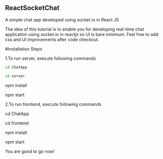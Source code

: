 ## ReactSocketChat

A simple chat app developed using socket.io in React JS

The idea of this tutorial is to enable you for developing real-time chat application using socket.io in reactjs so UI is bare minimum. Feel free to add css and UI improvements after code checkout.

#Installation Steps

1.To run server, execute following commands

```bash 
cd ChatApp
```

```bash
cd server
```

npm install

npm start

2.To run frontend, execute following commands

cd ChatApp

cd frontend

npm install

npm start

You are good to go now!

